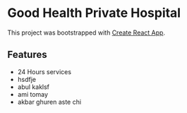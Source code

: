 # Good Health Private Hospital

This project was bootstrapped with [Create React App](https://github.com/facebook/create-react-app).

## Features

* 24 Hours services
* hsdfje
* abul kaklsf 
* ami tomay 
* akbar ghuren aste chi


